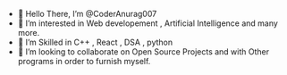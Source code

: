 - 👋 Hello There, I’m @CoderAnurag007
- 👀 I’m interested in Web developement , Artificial Intelligence and many more.
- 🌱 I’m Skilled in C++ , React , DSA , python
- 💞️ I’m looking to collaborate on Open Source  Projects and with Other programs in order to furnish myself.


<!---
CoderAnurag007/CoderAnurag007 is a ✨ special ✨ repository because its `README.md` (this file) appears on your GitHub profile.
You can click the Preview link to take a look at your changes.
--->
